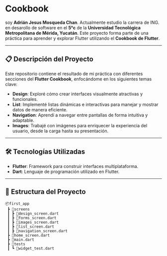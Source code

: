 # Cookbook

soy **Adrián Jesus Mosqueda Chan**. Actualmente estudio la carrera de ING. en desarollo de software en el **5°c** de la **Universidad Tecnológica Metropolitana de Mérida, Yucatán**. Este proyecto forma parte de una práctica para aprender y explorar Flutter utilizando el **Cookbook de Flutter**.

---

## 📋 Descripción del Proyecto  

Este repositorio contiene el resultado de mi práctica con diferentes secciones del **Flutter Cookbook**, enfocándome en los siguientes temas clave:  
- **Design**: Exploré cómo crear interfaces visualmente atractivas y funcionales.  
- **List**: Implementé listas dinámicas e interactivas para manejar y mostrar datos de manera eficiente.  
- **Navigation**: Aprendí a navegar entre pantallas de forma intuitiva y adaptable.  
- **Images**: Trabajé con imágenes para enriquecer la experiencia del usuario, desde la carga hasta su presentación.  

---
## 🛠️ Tecnologías Utilizadas  

- **Flutter**: Framework para construir interfaces multiplataforma.  
- **Dart**: Lenguaje de programación utilizado en Flutter.  

---

## 📂 Estructura del Proyecto  

```plaintext
📦first_app  
 ┣ 📂screens  
 ┃ ┣ 📜design_screen.dart  
 ┃ ┣ 📜forms_screen.dart  
 ┃ ┣ 📜images_screen.dart  
 ┃ ┣ 📜list_screen.dart  
 ┃ ┣ 📜navigation_screen.dart  
 ┣ 📜home_screen.dart  
 ┣ 📜main.dart  
 ┣ 📂tests  
 ┃ ┗ 📜widget_test.dart  
